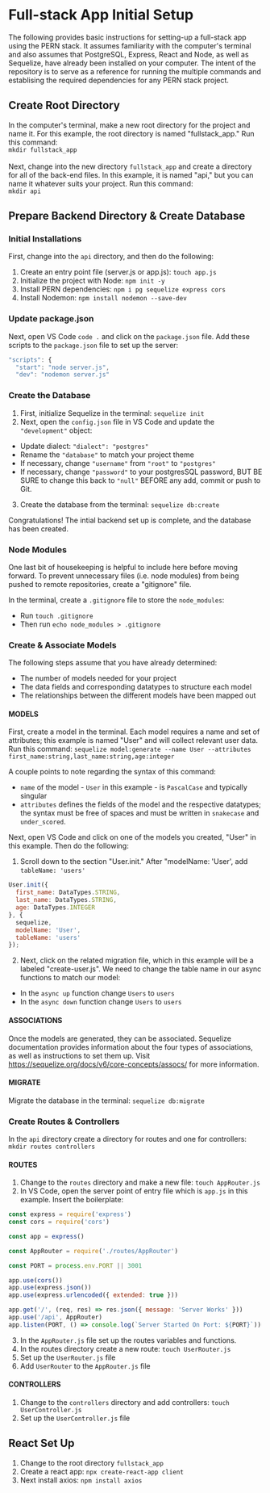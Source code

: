 # Full-stack App Initial Setup
The following provides basic instructions for setting-up a full-stack app using the PERN stack. It assumes familiarity with the computer's terminal and also assumes that PostgreSQL, Express, React and Node, as well as Sequelize, have already been installed on your computer. The intent of the repository is to serve as a reference for running the multiple commands and establising the required dependencies for any PERN stack project. 

## Create Root Directory
In the computer's terminal, make a new root directory for the project and name it. For this example, the root directory is named "fullstack_app." Run this command:<br>
`mkdir fullstack_app`
<br>
<br>
Next, change into the new directory `fullstack_app` and create a directory for all of the back-end files. In this example, it is named "api," but you can name it whatever suits your project. Run this command:<br>
`mkdir api`

## Prepare Backend Directory & Create Database
### Initial Installations
First, change into the `api` directory, and then do the following:
1. Create an entry point file (server.js or app.js): `touch app.js`
2. Initialize the project with Node: `npm init -y`
3. Install PERN dependencies: `npm i pg sequelize express cors`
4. Install Nodemon: `npm install nodemon --save-dev`

### Update package.json
Next, open VS Code `code .` and click on the `package.json` file. Add these scripts to the `package.json` file to set up the server:
```javascript
"scripts": {
  "start": "node server.js",
  "dev": "nodemon server.js"
```
### Create the Database
1. First, initialize Sequelize in the terminal: `sequelize init`
2. Next, open the `config.json` file in VS Code and update the `"development"` object:
  * Update dialect: `"dialect": "postgres"`
  * Rename the `"database"` to match your project theme
  * If necessary, change `"username"` from `"root"` to `"postgres"`
  * If necessary, change `"password"` to your postgresSQL password, BUT BE SURE to change this back to `"null"` BEFORE any add, commit or push to Git.
3. Create the database from the terminal: `sequelize db:create`

Congratulations! The intial backend set up is complete, and the database has been created.

### Node Modules
One last bit of housekeeping is helpful to include here before moving forward. To prevent unnecessary files (i.e. node modules) from being pushed to remote repositories, create a "gitignore" file.

In the terminal, create a `.gitignore` file to store the `node_modules`:
  * Run `touch .gitignore`
  * Then run `echo node_modules > .gitignore`


### Create & Associate Models
The following steps assume that you have already determined:
  * The number of models needed for your project
  * The data fields and corresponding datatypes to structure each model
  * The relationships between the different models have been mapped out

#### MODELS
First, create a model in the terminal. Each model requires a name and set of attributes; this example is named "User" and will collect relevant user data. Run this command: `sequelize model:generate --name User --attributes first_name:string,last_name:string,age:integer`

A couple points to note regarding the syntax of this command:<br>
* `name` of the model - `User` in this example - is `PascalCase` and typically singular
* `attributes` defines the fields of the model and the respective datatypes; the syntax must be free of spaces and must be written in `snakecase` and `under_scored`.

Next, open VS Code and click on one of the models you created, "User" in this example. Then do the following:
1. Scroll down to the section "User.init." After "modelName: 'User', add `tableName: 'users'`
```javascript
User.init({
  first_name: DataTypes.STRING,
  last_name: DataTypes.STRING,
  age: DataTypes.INTEGER
}, {
  sequelize,
  modelName: 'User',
  tableName: 'users'
});
```
2. Next, click on the related migration file, which in this example will be a labeled "create-user.js". We need to change the table name in our async functions to match our model:
  * In the `async up` function change `Users` to `users`
  * In the `async down` function change `Users` to `users`

#### ASSOCIATIONS
Once the models are generated, they can be associated. Sequelize documentation provides information about the four types of associations, as well as instructions to set them up. Visit https://sequelize.org/docs/v6/core-concepts/assocs/ for more information. 

#### MIGRATE
Migrate the database in the terminal: `sequelize db:migrate`

### Create Routes & Controllers
In the `api` directory create a directory for routes and one for controllers: `mkdir routes controllers`

#### ROUTES
1. Change to the `routes` directory and make a new file: `touch AppRouter.js`
2. In VS Code, open the server point of entry file which is `app.js` in this example. Insert the boilerplate: 
```javascript
const express = require('express')
const cors = require('cors')

const app = express()

const AppRouter = require('./routes/AppRouter')

const PORT = process.env.PORT || 3001

app.use(cors())
app.use(express.json())
app.use(express.urlencoded({ extended: true }))

app.get('/', (req, res) => res.json({ message: 'Server Works' }))
app.use('/api', AppRouter)
app.listen(PORT, () => console.log(`Server Started On Port: ${PORT}`))
```
3. In the `AppRouter.js` file set up the routes variables and functions.
4. In the routes directory create a new route: `touch UserRouter.js`
5. Set up the `UserRouter.js` file
6. Add `UserRouter` to the `AppRouter.js` file

#### CONTROLLERS
1. Change to the `controllers` directory and add controllers: `touch UserController.js`
2. Set up the `UserController.js` file



## React Set Up
1. Change to the root directory `fullstack_app`
2. Create a react app: `npx create-react-app client`
3. Next install axios: `npm install axios`





